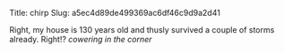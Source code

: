 Title: chirp
Slug: a5ec4d89de499369ac6df46c9d9a2d41

Right, my house is 130 years old and thusly survived a couple of storms already. Right!? *cowering in the corner*

